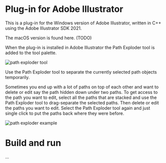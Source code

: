 ﻿# Plug-in for Adobe Illustrator
This is a plug-in for the Windows version of Adobe Illustrator, written in C++ using the Adobe Illustrator SDK 2021. 

The macOS version is found here. (TODO)

When the plug-in is installed in Adobe Illustrator the Path Exploder tool is added to the tool palette. 

![path exploder tool](http://superpanic.com/pathExploder/pathexploder_tool.png)

Use the Path Exploder tool to separate the currently selected path objects temporarily. 

Sometimes you end up with a lot of paths on top of each other and want to delete or edit say the path hidden down under two paths. To get access to the path you want to edit, select all the paths that are stacked and use the Path Exploder tool to drag-separate the selected paths. Then delete or edit the paths you want to edit. Select the Path Exploder tool again and just single click to put the paths back where they were before.

![path exploder example](http://superpanic.com/pathExploder/pathexploder_screen.png)

# Build and run
...
